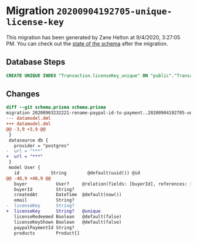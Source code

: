 # Migration `20200904192705-unique-license-key`

This migration has been generated by Zane Helton at 9/4/2020, 3:27:05 PM.
You can check out the [state of the schema](./schema.prisma) after the migration.

## Database Steps

```sql
CREATE UNIQUE INDEX "Transaction.licenseKey_unique" ON "public"."Transaction"("licenseKey")
```

## Changes

```diff
diff --git schema.prisma schema.prisma
migration 20200903232221-rename-paypal-id-to-payment..20200904192705-unique-license-key
--- datamodel.dml
+++ datamodel.dml
@@ -3,9 +3,9 @@
 }
 datasource db {
   provider = "postgres"
-  url = "***"
+  url = "***"
 }
 model User {
   id            String        @default(uuid()) @id
@@ -48,9 +48,9 @@
   buyer           User?     @relation(fields: [buyerId], references: [id])
   buyerId         String?
   createdAt       DateTime  @default(now())
   email           String?
-  licenseKey      String?
+  licenseKey      String?   @unique
   licenseRedeemed Boolean   @default(false)
   licenseKeyShown Boolean   @default(false)
   paypalPaymentId String?
   products        Product[]
```


